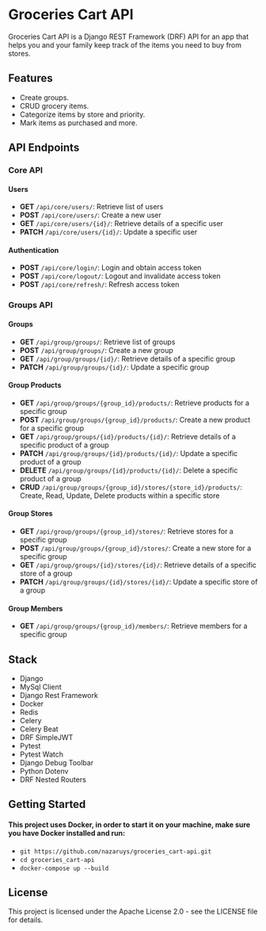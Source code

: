 # Groceries Cart API

Groceries Cart API is a Django REST Framework (DRF) API for an app that helps you and your family keep track of the items you need to buy from stores.

## Features

- Create groups.
- CRUD grocery items.
- Categorize items by store and priority.
- Mark items as purchased and more.

## API Endpoints

### Core API

#### Users
- **GET** `/api/core/users/`: Retrieve list of users
- **POST** `/api/core/users/`: Create a new user
- **GET** `/api/core/users/{id}/`: Retrieve details of a specific user
- **PATCH** `/api/core/users/{id}/`: Update a specific user

#### Authentication
- **POST** `/api/core/login/`: Login and obtain access token
- **POST** `/api/core/logout/`: Logout and invalidate access token
- **POST** `/api/core/refresh/`: Refresh access token

### Groups API

#### Groups
- **GET** `/api/group/groups/`: Retrieve list of groups
- **POST** `/api/group/groups/`: Create a new group
- **GET** `/api/group/groups/{id}/`: Retrieve details of a specific group
- **PATCH** `/api/group/groups/{id}/`: Update a specific group

#### Group Products
- **GET** `/api/group/groups/{group_id}/products/`: Retrieve products for a specific group
- **POST** `/api/group/groups/{group_id}/products/`: Create a new product for a specific group
- **GET** `/api/group/groups/{id}/products/{id}/`: Retrieve details of a specific product of a group
- **PATCH** `/api/group/groups/{id}/products/{id}/`: Update a specific product of a group
- **DELETE** `/api/group/groups/{id}/products/{id}/`: Delete a specific product of a group
- **CRUD** `/api/group/groups/{group_id}/stores/{store_id}/products/`: Create, Read, Update, Delete products within a specific store

#### Group Stores
- **GET** `/api/group/groups/{group_id}/stores/`: Retrieve stores for a specific group
- **POST** `/api/group/groups/{group_id}/stores/`: Create a new store for a specific group
- **GET** `/api/group/groups/{id}/stores/{id}/`: Retrieve details of a specific store of a group
- **PATCH** `/api/group/groups/{id}/stores/{id}/`: Update a specific store of a group

#### Group Members
  - **GET** `/api/group/groups/{group_id}/members/`: Retrieve members for a specific group

## Stack
  - Django
  - MySql Client
  - Django Rest Framework
  - Docker
  - Redis
  - Celery
  - Celery Beat
  - DRF SimpleJWT
  - Pytest
  - Pytest Watch
  - Django Debug Toolbar
  - Python Dotenv
  - DRF Nested Routers

## Getting Started
#### This project uses Docker, in order to start it on your machine, make sure you have Docker installed and run:
  - `git https://github.com/nazaruys/groceries_cart-api.git`
  - `cd groceries_cart-api`
  - `docker-compose up --build`


## License

This project is licensed under the Apache License 2.0 - see the LICENSE file for details.
